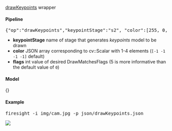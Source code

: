 [drawKeypoints](http://docs.opencv.org/modules/features2d/doc/drawing_function_of_keypoints_and_matches.html#drawkeypoints) wrapper

#### Pipeline
<pre>{"op":"drawKeypoints","keypointStage":"s2", "color":[255, 0, 255], "flags":5}</pre>
* **keypointStage** name of stage that generates _keypoints_ model to be drawn
* **color** JSON array corresponding to cv::Scalar with 1-4 elements (`[-1 -1 -1 -1]` default)
* **flags** int value of desired DrawMatchesFlags (5 is more informative than the default value of `0`)

#### Model
<ref>{}</ref>

#### Example
<pre>firesight -i img/cam.jpg -p json/drawKeypoints.json</pre>
<img src="https://raw.github.com/wiki/firepick1/FireSight/drawKeypoints.jpg">